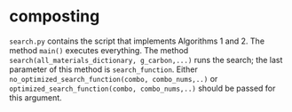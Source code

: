 # composting

```search.py``` contains the script that implements Algorithms 1 and 2.
The method ```main()``` executes everything. The method ```search(all_materials_dictionary, g_carbon,...)``` runs the search; the last parameter of this method is ```search_function```. Either ```no_optimized_search_function(combo, combo_nums,..)``` or ```optimized_search_function(combo, combo_nums,..)``` should be passed for this argument.


